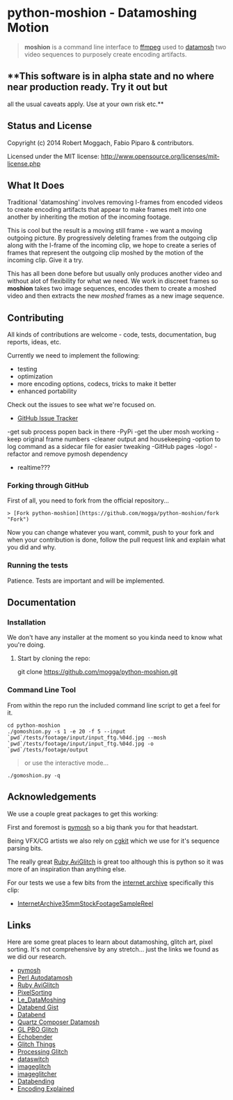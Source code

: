 # python-moshion - Datamoshing Motion

> **moshion** is a command line interface to [ffmpeg](https://www.ffmpeg.org "ffmpeg.org") 
> used to [datamosh](http://knowyourmeme.com/memes/datamoshing "Datamoshing")
> two video sequences to purposely create encoding artifacts.

## **This software is in alpha state and no where near production ready. Try it out but
all the usual caveats apply. Use at your own risk etc.**



## Status and License

Copyright (c) 2014 Robert Moggach, Fabio Piparo & contributors.

Licensed under the MIT license: http://www.opensource.org/licenses/mit-license.php




## What It Does

Traditional 'datamoshing' involves removing I-frames from encoded videos to create encoding
artifacts that appear to make frames melt into one another by inheriting the motion of the 
incoming footage.

This is cool but the result is a moving still frame - we want a moving outgoing picture.
By progressively deleting frames from the outgoing clip along with the I-frame of the incoming clip, 
we hope to create a series of frames that represent the outgoing clip moshed by the motion of the 
incoming clip. Give it a try.

This has all been done before but usually only produces another video and without alot of flexibility
for what we need. We work in discreet frames so **moshion** takes two image sequences, encodes them
to create a moshed video and then extracts the new *moshed* frames as a new image sequence.


## Contributing

All kinds of contributions are welcome - code, tests, documentation, bug reports, ideas, etc.

Currently we need to implement the following:

* testing
* optimization
* more encoding options, codecs, tricks to make it better
* enhanced portability

Check out the issues to see what we're focused on.

* [GitHub Issue Tracker](https://github.com/mogga/python-moshion/issues "Issues")


-get sub process popen back in there
-PyPi
-get the uber mosh working
-keep original frame numbers
-cleaner output and housekeeping
-option to log command as a sidecar file for easier tweaking
-GitHub pages
-logo! 
-refactor and remove pymosh dependency 
* realtime???

### Forking through GitHub

First of all, you need to fork from the official repository...

    > [Fork python-moshion](https://github.com/mogga/python-moshion/fork "Fork")

Now you can change whatever you want, commit, push to your fork and when 
your contribution is done, follow the pull request link and explain what you did and why.



### Running the tests

Patience. Tests are important and will be implemented.



## Documentation

### Installation

We don't have any installer at the moment so you kinda need to know what you're doing.

1) Start by cloning the repo:

    git clone https://github.com/mogga/python-moshion.git

### Command Line Tool

From within the repo run the included command line script to get a feel for it.

    cd python-moshion
    ./gomoshion.py -s 1 -e 20 -f 5 --input `pwd`/tests/footage/input/input_ftg.%04d.jpg --mosh `pwd`/tests/footage/input/input_ftg.%04d.jpg -o `pwd`/tests/footage/output

> or use the interactive mode...

    ./gomoshion.py -q
    


## Acknowledgements

We use a couple great packages to get this working:

First and foremost is [pymosh](https://github.com/grampajoe/pymosh "PyMosh") so a big thank you for that headstart.

Being VFX/CG artists we also rely on [cgkit](http://cgkit.sourceforge.net) which we use for it's sequence parsing bits.

The really great [Ruby AviGlitch](http://ucnv.github.io/aviglitch/) is great too although this is python so it was more of an inspiration than anything else. 

For our tests we use a few bits from the [internet archive](https://archive.org/) specifically this clip: 

* [InternetArchive35mmStockFootageSampleReel](https://archive.org/details/InternetArchive35mmStockFootageSampleReel)


## Links

Here are some great places to learn about datamoshing, glitch art, pixel sorting.
It's not comprehensive by any stretch... just the links we found as we did our research.

* [pymosh](https://github.com/grampajoe/pymosh "PyMosh")
* [Perl Autodatamosh](https://github.com/grampajoe/Autodatamosh)
* [Ruby AviGlitch](http://ucnv.github.io/aviglitch/)
* [PixelSorting](https://github.com/jeffThompson/PixelSorting)
* [Le_DataMoshing](http://wiki.labomedia.org/index.php/Le_DataMoshing)
* [Databend Gist](https://gist.github.com/adrn/4090186)
* [Databend](https://github.com/cschlisner/Databend)
* [Quartz Composer Datamosh](http://kriss.cx/tom/datamosh/)
* [GL PBO Glitch](https://github.com/bangnoise/GL-PBO-Glitch)
* [Echobender](http://www.hellocatfood.com/echobender/)
* [Glitch Things](http://www.hellocatfood.com/tag/glitch/)
* [Processing Glitch](http://www.xradiograph.com/Processing/Glitch)
* [dataswitch](https://github.com/dataswitch/Experimental/tree/master/databend)
* [imageglitch](http://www.sun-art.org/creativecoding/imageglitch/)
* [imageglitcher](http://www.airtightinteractive.com/2011/02/glitch-your-images-with-imageglitcher/)
* [Databending](http://www.jackhagley.com/Experimental-Databending)
* [Encoding Explained](http://objavi.booki.cc/books/alookatopenvideo-en-2013.01.10-12.43.09/ch010_encoding-explained.html)

